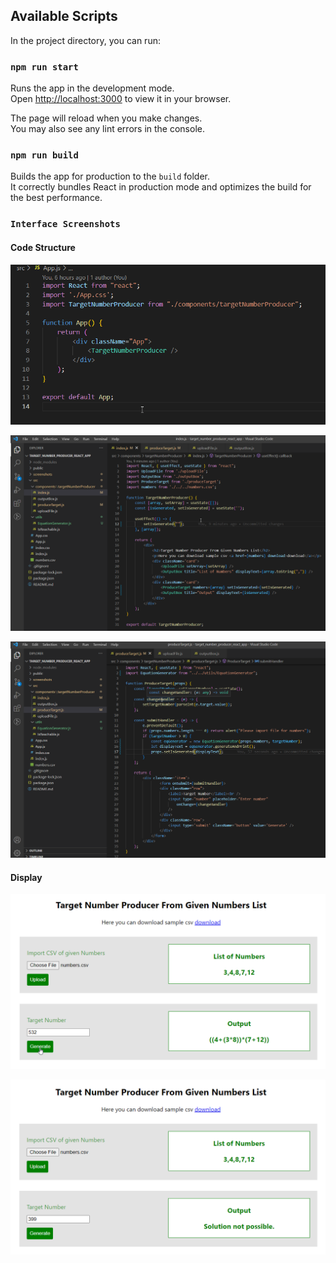 ## Available Scripts

In the project directory, you can run:

### `npm run start`

Runs the app in the development mode.\
Open [http://localhost:3000](http://localhost:3000) to view it in your browser.

The page will reload when you make changes.\
You may also see any lint errors in the console.

### `npm run build`

Builds the app for production to the `build` folder.\
It correctly bundles React in production mode and optimizes the build for the best performance.

### `Interface Screenshots`

#### Code Structure
![ScreenShot](/screenshots/app.png)

![ScreenShot](/screenshots/targetApp.png)

![ScreenShot](/screenshots/targetProducer.png)

#### Display
![ScreenShot](/screenshots/app_display.png)

![ScreenShot](/screenshots/app_display1.png)